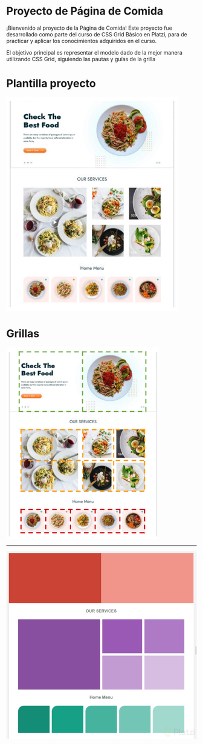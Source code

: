 # Proyecto de Página de Comida

¡Bienvenido al proyecto de la Página de Comida! Este proyecto fue desarrollado como parte del curso de CSS Grid Básico en Platzi, para de practicar y aplicar los conocimientos adquiridos en el curso.

El objetivo principal es representar el modelo dado de la mejor manera utilizando CSS Grid, siguiendo las pautas y guías de la grilla

# Plantilla proyecto

<img src="./Extra/template.png" alt="">

# Grillas

<img src="./Extra/PlantillaGrilla.png" alt="">

<hr>

<img src="./Extra/maquetacion.png" alt="">
